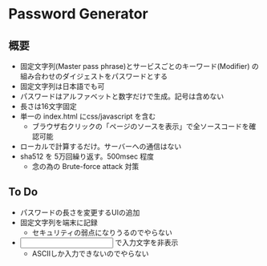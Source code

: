 # Password Generator

## 概要
* 固定文字列(Master pass phrase)とサービスごとのキーワード(Modifier)
  の組み合わせのダイジェストをパスワードとする
* 固定文字列は日本語でも可
* パスワードはアルファベットと数字だけで生成。記号は含めない
* 長さは16文字固定
* 単一の index.html にcss/javascript を含む
  * ブラウザ右クリックの「ページのソースを表示」で全ソースコードを確認可能
* ローカルで計算するだけ。サーバーへの通信はない
* sha512 を 5万回繰り返す。500msec 程度
  * 念の為の Brute-force attack 対策

## To Do
* パスワードの長さを変更するUIの追加
* 固定文字列を端末に記録
  * セキュリティの弱点になりうるのでやらない
* <INPUT type="password"> で入力文字を非表示
  * ASCIIしか入力できないのでやらない

